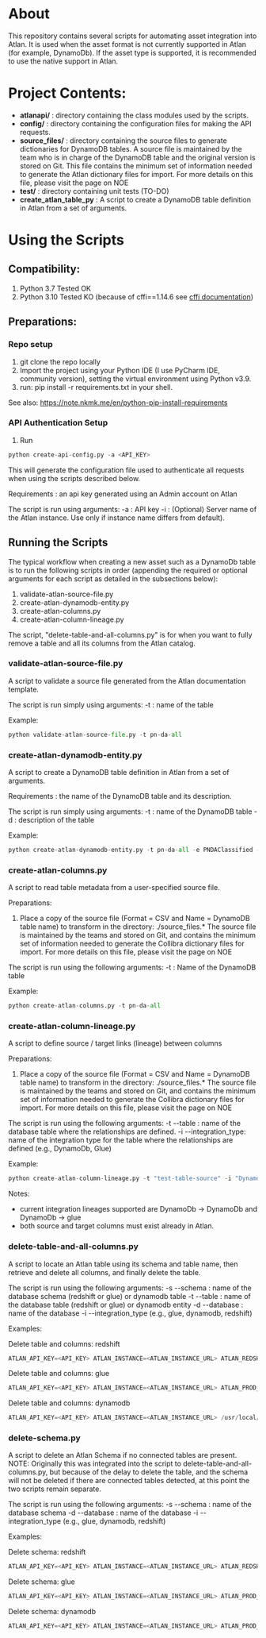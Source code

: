 # About
This repository contains several scripts for automating asset integration into Atlan. It is used when the asset format is not currently supported in Atlan (for example, DynamoDb). If the asset type is supported, it is recommended to use the native support in Atlan.

# Project Contents:
* **atlanapi/** : directory containing the class modules used by the scripts.
* **config/** : directory containing the configuration files for making the API requests.
* **source_files/** : directory containing the source files to generate dictionaries for DynamoDB tables. A source file is maintained 
   by the team who is in charge of the DynamoDB table and the original version is stored on Git. This file contains the 
   minimum set of information needed to generate the Atlan dictionary files for import.
   For more details on this file, please visit the page on NOE 
* **test/** : directory containing unit tests (TO-DO)
* **create_atlan_table_py** : A script to create a DynamoDB table definition in Atlan from a set of arguments.
# Using the Scripts

## Compatibility:
1. Python 3.7 Tested OK
2. Python 3.10 Tested KO (because of cffi==1.14.6 see [cffi documentation](https://cffi.readthedocs.io/en/release-1.14/installation.html))

## Preparations:
### Repo setup
1. git clone the repo locally
2. Import the project using your Python IDE (I use PyCharm IDE, community version), setting the virtual environment using Python v3.9.
3. run: pip install -r requirements.txt in your shell.

See also: https://note.nkmk.me/en/python-pip-install-requirements

### API Authentication Setup
1. Run 
````python
python create-api-config.py -a <API_KEY>
````

This will generate the configuration file used to authenticate all requests when using
the scripts described below. 

Requirements : an api key generated using an Admin account on Atlan

The script is run using arguments:
-a : API key
-i : (Optional) Server name of the Atlan instance. Use only if instance name differs from default).

## Running the Scripts
The typical workflow when creating a new asset such as a DynamoDb table is to run the following scripts in order (appending the required or optional arguments for each script as detailed in the subsections below):

1. validate-atlan-source-file.py
2. create-atlan-dynamodb-entity.py
3. create-atlan-columns.py
4. create-atlan-column-lineage.py

The script, "delete-table-and-all-columns.py" is for when you want to fully remove a table and all its columns from the Atlan catalog.

### validate-atlan-source-file.py
A script to validate a source file generated from the Atlan documentation template.

The script is run simply using arguments:
-t : name of the table

Example:
````python
python validate-atlan-source-file.py -t pn-da-all
````

### create-atlan-dynamodb-entity.py
A script to create a DynamoDB table definition in Atlan from a set of arguments.

Requirements : the name of the DynamoDB table and its description.

The script is run simply using arguments:
-t : name of the DynamoDB table
-d : description of the table

Example: 
````python
python create-atlan-dynamodb-entity.py -t pn-da-all -e PNDAClassified -d "DynamoDB table containing information about all annonces Promoneuve"
````

### create-atlan-columns.py
A script to read table metadata from a user-specified source file.

Preparations:
1. Place a copy of the source file (Format = CSV and Name = DynamoDB table name) to transform in the directory: ./source_files.* The source file is maintained by the teams and
   stored on Git, and contains the minimum set of information needed to generate the Collibra dictionary files for import.
   For more details on this file, please visit the page on NOE 

The script is run using the following arguments:
-t : Name of the DynamoDB table

Example: 
````python
python create-atlan-columns.py -t pn-da-all
````

### create-atlan-column-lineage.py
A script to define source / target links (lineage) between columns

Preparations:
1. Place a copy of the source file (Format = CSV and Name = DynamoDB table name) to transform in the directory: ./source_files.* The source file is maintained by the teams and
   stored on Git, and contains the minimum set of information needed to generate the Collibra dictionary files for import.
   For more details on this file, please visit the page on NOE 

The script is run using the following arguments:
-t --table : name of the database table where the relationships are defined.
-i --integration_type: name of the integration type for the table where the relationships are defined (e.g., DynamoDb, Glue)

Example: 
````python
python create-atlan-column-lineage.py -t "test-table-source" -i "DynamoDb"
````

Notes: 
* current integration lineages supported are DynamoDb -> DynamoDb and DynamoDb -> glue
* both source and target columns must exist already in Atlan.

### delete-table-and-all-columns.py
A script to locate an Atlan table using its schema and table name, then retrieve and delete
all columns, and finally delete the table.

The script is run using the following arguments:
-s --schema : name of the database schema (redshift or glue) or dynamodb table
-t --table : name of the database table (redshift or glue) or dynamodb entity
-d --database : name of the database
-i --integration_type (e.g., glue, dynamodb, redshift)

Examples: 

Delete table and columns: redshift
````python
ATLAN_API_KEY=<API_KEY> ATLAN_INSTANCE=<ATLAN_INSTANCE_URL> ATLAN_REDSHIFT_SERVER_URL=<REDSHIFT_URL> /usr/local/bin/python3.9 delete-table-and-all-columns.py -s redshift_schema_test -t redshift_table_test -d test_database -i redshift
````

Delete table and columns: glue
````python
ATLAN_API_KEY=<API_KEY> ATLAN_INSTANCE=<ATLAN_INSTANCE_URL> ATLAN_PROD_AWS_ACCOUNT_ID=<AWS_ACCOUNT_ID> /usr/local/bin/python3.9 delete-table-and-all-columns.py -s datalake_test -t test_glue_integration -d glue -i glue
````

Delete table and columns: dynamodb
````python
ATLAN_API_KEY=<API_KEY> ATLAN_INSTANCE=<ATLAN_INSTANCE_URL> /usr/local/bin/python3.9 delete-table-and-all-columns.py -s test-table-lineage -t test -d dynamo_db -i dynamodb
````

### delete-schema.py
A script to delete an Atlan Schema if no connected tables are present.  
NOTE: Originally this was integrated into the script to delete-table-and-all-columns.py, but because 
of the delay to delete the table, and the schema will not be deleted if there are connected tables 
detected, at this point the two scripts remain separate.

The script is run using the following arguments:
-s --schema : name of the database schema
-d --database : name of the database
-i --integration_type (e.g., glue, dynamodb, redshift)

Examples: 

Delete schema: redshift
````python
ATLAN_API_KEY=<API_KEY> ATLAN_INSTANCE=<ATLAN_INSTANCE_URL> ATLAN_REDSHIFT_SERVER_URL=<REDSHIFT_URL> /usr/local/bin/python3.9 delete-shema.py -s redshift_schema_test -d redshift_database_test redshift_table_test -i redshift
````

Delete schema: glue
````python
ATLAN_API_KEY=<API_KEY> ATLAN_INSTANCE=<ATLAN_INSTANCE_URL> ATLAN_PROD_AWS_ACCOUNT_ID=<AWS_ACCOUNT_ID> /usr/local/bin/python3.9 delete-schema.py -s datalake_test -t test_glue_integration -d glue -i glue
````

Delete schema: dynamodb
````python
ATLAN_API_KEY=<API_KEY> ATLAN_INSTANCE=<ATLAN_INSTANCE_URL> ATLAN_PROD_AWS_ACCOUNT_ID=<AWS_ACCOUNT_ID> /usr/local/bin/python3.9 delete-schema.py -s test-table-lineage -t test -d dynamo_db -i dynamodb
````